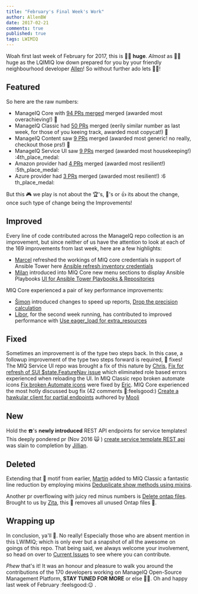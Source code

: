```yaml
---
title: "February's Final Week's Work"
author: AllenBW
date: 2017-02-21
comments: true
published: true
tags: LWIMIQ
---
```


Woah first last week of February for 2017, this is :taco::dancer: **huge**. *Almost* as :taco::dancer: huge as the LQIMIQ low down prepared for you by your friendly neighbourhood developer [Allen](https://github.com/allenbw)!  So without further ado lets :woman_juggling:! 

## Featured
So here are the raw numbers:
* ManageIQ Core with [94 PRs merged][manageiq PRs merged] merged (awarded most overachieving!) :1st_place_medal: 
* ManageIQ Classic had [50 PRs][manageiq-ui-classic PRs merged] merged (eerily similar number as last week, for those of you keeing track, awarded most copycat!) :2nd_place_medal: 
* ManageIQ Content saw [9 PRs][manageiq-content PRs merged] merged (awarded most generic! no really, checkout those prs!) :3rd_place_medal: 
* ManageIQ Service UI saw [9 PRs][manageiq-ui-service PRs merged] merged (awarded most housekeeping!) :4th_place_medal:
* Amazon provider had [4 PRs][manageiq-providers-amazon PRs merged] merged (awarded most resilient!) :5th_place_medal:
* Azure provider had [3 PRs][manageiq-providers-azure PRs merged] merged (awarded most resilient!) :6 th_place_medal:

But this :video_game: we play is not about the :trophy:'s, :taco:'s or :+1: its about the change, once such type of change being the Improvements!
## Improved
Every line of code contributed across the ManageIQ repo collection is an improvement, but since neither of us have the attention to look at each of the 169 improvements from last week, here are a few highlights:
* [Marcel](https://github.com/durandom) refreshed the workings of MIQ core credentials in support of Ansible Tower here [Ansible refresh inventory credentials](https://github.com/ManageIQ/manageiq/pull/13834)
* [Milan](https://github.com/mzazrivec) introduced into MIQ Core new menu sections to display Ansible Playbooks [UI for Ansible Tower Playbooks & Repositories](https://github.com/ManageIQ/manageiq-ui-classic/pull/283)

MIQ Core experienced a pair of key performance improvements:
* [Šimon](https://github.com/isimluk) introduced changes to speed up reports, [Drop the precision calculation](https://github.com/ManageIQ/manageiq/pull/13899) 
* [Libor](https://github.com/lpichler), for the second week running, has contributed to improved performance with [Use eager_load for extra_resources](https://github.com/ManageIQ/manageiq/pull/13904)

## Fixed
Sometimes an improvement is of the type two steps back.  In this case, a followup improvement of the type two steps forward is required, :bug: fixes! 
The MIQ Service UI repo was brought a fix of this nature by [Chris](https://github.com/chalettu), [Fix for refresh of SUI $state.FeatureNav issue](https://github.com/ManageIQ/manageiq-ui-service/pull/496/files) which eliminated role based errors experienced when reloading the UI.
In MIQ Classic repo broken automate icons [Fix broken Automate icons](https://github.com/ManageIQ/manageiq-ui-classic/pull/351) were fixed by [Eric](https://github.com/epwinchell).
MIQ Core experienced the most hotly discussed bug fix (42 comments :eyes::feelsgood:) [Create a hawkular client for partial endpoints](https://github.com/ManageIQ/manageiq/pull/13814) authored by [Mooli](https://github.com/moolitayer)

## New
Hold the :phone:'s **newly introduced** REST API endpoints for service templates! This deeply pondered pr (Nov 2016  :scream_cat: ) [create service template REST api](https://github.com/ManageIQ/manageiq/pull/12594) was slain to completion by [Jillian](https://github.com/jntullo).  


## Deleted
Extending that :walking: motif from earlier, [Martin](https://github.com/martinpovolny) added to MIQ Classic a fantastic line reduction by employing mixins [Deduplicate show methods using mixins](https://github.com/ManageIQ/manageiq-ui-classic/pull/384).

Another pr overflowing with juicy red minus numbers is [Delete ontap files](https://github.com/ManageIQ/manageiq-ui-classic/pull/392).  Brought to us by [Zita](https://github.com/ZitaNemeckova), this :hocho: removes all unused Ontap files :tada:.

## Wrapping up
In conclusion, ya'll :rocket:. No really! Especially those who are absent mention in this LWIMIQ; which is only ever but a snapshot of all the awesome on goings of this repo. That being said, we always welcome your involvement, so head on over to [Current Issues](https://github.com/ManageIQ/manageiq/issues) to see where you can contribute.

*Phew* that's it! It was an honour and pleasure to walk you around the contributions of the 170 developers working on ManageIQ Open-Source Management Platform, **STAY TUNED FOR MORE** or else  :taco::dancer:.  Oh and happy last week of February :feelsgood::wink: .

[manageiq PRs merged]: https://github.com/ManageIQ/manageiq/pulls?page=1&q=is%3Apr+is%3Amerged+base%3Amaster+merged%3A%222017-02-13+..+2017-02-19%22+sort%3Acreated-desc&utf8=%E2%9C%93
[manageiq-ui-classic PRs merged]: https://github.com/ManageIQ/manageiq-ui-classic/pulls?page=1&q=is%3Apr+is%3Amerged+base%3Amaster+merged%3A%222017-02-13+..+2017-02-19%22+sort%3Acreated-desc&utf8=%E2%9C%93
[manageiq-ui-service PRs merged]: https://github.com/ManageIQ/manageiq-ui-service/pulls?page=1&q=is%3Apr+is%3Amerged+base%3Amaster+merged%3A%222017-02-13+..+2017-02-19%22+sort%3Acreated-desc&utf8=%E2%9C%93
[manageiq-providers-amazon PRs merged]: https://github.com/ManageIQ/manageiq-providers-amazon/pulls?page=1&q=is%3Apr+is%3Amerged+base%3Amaster+merged%3A%222017-02-13+..+2017-02-19%22+sort%3Acreated-desc&utf8=%E2%9C%93
[manageiq-providers-azure PRs merged]: https://github.com/ManageIQ/manageiq-providers-azure/pulls?page=1&q=is%3Apr+is%3Amerged+base%3Amaster+merged%3A%222017-02-13+..+2017-02-19%22+sort%3Acreated-desc&utf8=%E2%9C%93
[manageiq-content PRs merged]: https://github.com/ManageIQ/manageiq-content/pulls?utf8=%E2%9C%93&q=is%3Apr%20is%3Amerged%20base%3Amaster%20merged%3A%222017-02-13%20..%202017-02-19%22%20sort%3Acreated-desc&utf8=%E2%9C%93